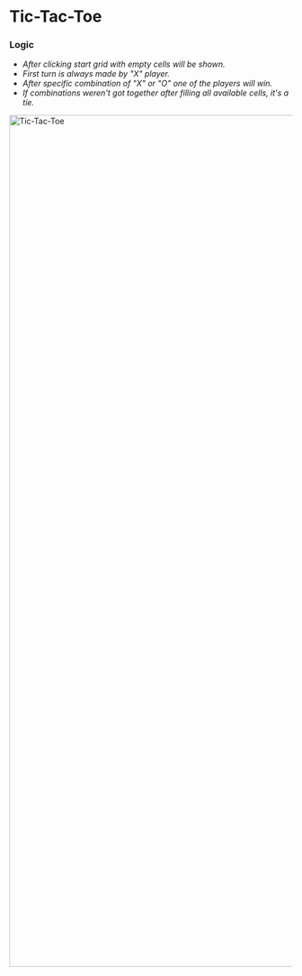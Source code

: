 # Tic-Tac-Toe

### Logic
* *After clicking start grid with empty cells will be shown.* 
* *First turn is always made by "X" player.*
* *After specific combination of "X" or "O" one of the players will win.*
* *If combinations weren't got together after filling all available cells, it's a tie.*
<img width="1512" alt="Tic-Tac-Toe" src="https://github.com/aeskelll/tic-tac-toe/assets/122893253/fe187d69-64c6-476a-bab6-57d5387433a0">
